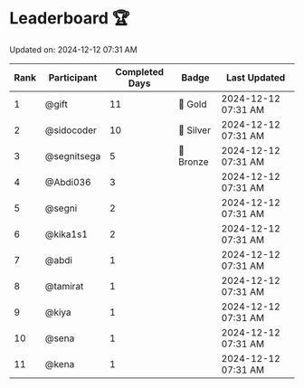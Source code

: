 # Leaderboard 🏆

Updated on: 2024-12-12 07:31 AM

| Rank | Participant       | Completed Days | Badge      | Last Updated         |
|------|-------------------|----------------|------------|----------------------|
| 1    | @gift             | 11             | 🏅 Gold     | 2024-12-12 07:31 AM |
| 2    | @sidocoder        | 10             | 🥈 Silver   | 2024-12-12 07:31 AM |
| 3    | @segnitsega       | 5              | 🥉 Bronze   | 2024-12-12 07:31 AM |
| 4    | @Abdi036          | 3              |            | 2024-12-12 07:31 AM |
| 5    | @segni            | 2              |            | 2024-12-12 07:31 AM |
| 6    | @kika1s1          | 2              |            | 2024-12-12 07:31 AM |
| 7    | @abdi             | 1              |            | 2024-12-12 07:31 AM |
| 8    | @tamirat          | 1              |            | 2024-12-12 07:31 AM |
| 9    | @kiya             | 1              |            | 2024-12-12 07:31 AM |
| 10   | @sena             | 1              |            | 2024-12-12 07:31 AM |
| 11   | @kena             | 1              |            | 2024-12-12 07:31 AM |
